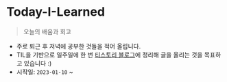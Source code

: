 # Today-I-Learned
> 오늘의 배움과 회고
- 주로 퇴근 후 저녁에 공부한 것들을 적어 올립니다.
- TIL을 기반으로 일주일에 한 번 [티스토리 블로그](https://hyunzzzzzz.tistory.com/)에 정리해 글을 올리는 것을 목표하고 있습니다 :)
- 시작일: `2023-01-10` ~
